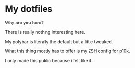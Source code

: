 # My dotfiles

Why are you here?

There is really nothing interesting here.

My polybar is literally the default but a little tweaked.

What this thing mostly has to offer is my ZSH config for p10k.

I only made this public because i felt like it.